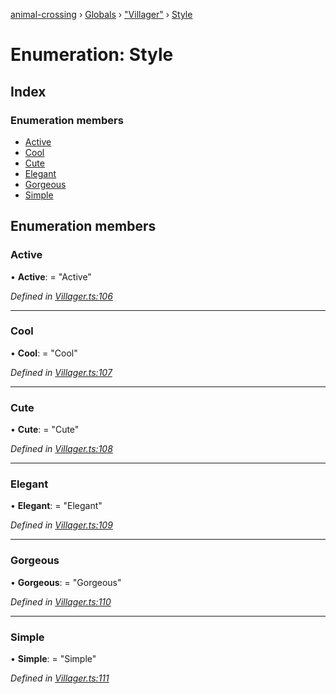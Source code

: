 [animal-crossing](../README.md) › [Globals](../globals.md) › ["Villager"](../modules/_villager_.md) › [Style](_villager_.style.md)

# Enumeration: Style

## Index

### Enumeration members

* [Active](_villager_.style.md#active)
* [Cool](_villager_.style.md#cool)
* [Cute](_villager_.style.md#cute)
* [Elegant](_villager_.style.md#elegant)
* [Gorgeous](_villager_.style.md#gorgeous)
* [Simple](_villager_.style.md#simple)

## Enumeration members

###  Active

• **Active**: = "Active"

*Defined in [Villager.ts:106](https://github.com/Norviah/animal-crossing/blob/4ac4ba9/module/types/Villager.ts#L106)*

___

###  Cool

• **Cool**: = "Cool"

*Defined in [Villager.ts:107](https://github.com/Norviah/animal-crossing/blob/4ac4ba9/module/types/Villager.ts#L107)*

___

###  Cute

• **Cute**: = "Cute"

*Defined in [Villager.ts:108](https://github.com/Norviah/animal-crossing/blob/4ac4ba9/module/types/Villager.ts#L108)*

___

###  Elegant

• **Elegant**: = "Elegant"

*Defined in [Villager.ts:109](https://github.com/Norviah/animal-crossing/blob/4ac4ba9/module/types/Villager.ts#L109)*

___

###  Gorgeous

• **Gorgeous**: = "Gorgeous"

*Defined in [Villager.ts:110](https://github.com/Norviah/animal-crossing/blob/4ac4ba9/module/types/Villager.ts#L110)*

___

###  Simple

• **Simple**: = "Simple"

*Defined in [Villager.ts:111](https://github.com/Norviah/animal-crossing/blob/4ac4ba9/module/types/Villager.ts#L111)*
